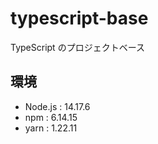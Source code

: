 # typescript-base

TypeScript のプロジェクトベース

## 環境

- Node.js : 14.17.6
- npm : 6.14.15
- yarn : 1.22.11

